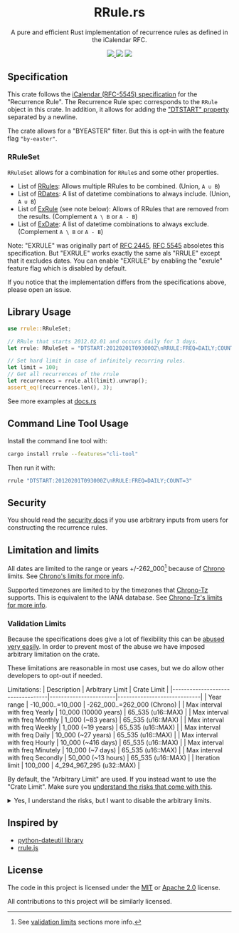 <h1 align="center">RRule.rs</h1>
<p align="center">A pure and efficient Rust implementation of recurrence rules as defined in the iCalendar RFC.</p>
<p align="center">
  <a href="https://codecov.io/gh/fmeringdal/rust-rrule">
    <img src="https://codecov.io/gh/fmeringdal/rust-rrule/branch/main/graph/badge.svg?token=UneXhtuXWo"/>
  </a>
  <a href="https://crates.io/crates/rrule"><img src="https://img.shields.io/crates/v/rrule.svg" /></a>
  <a href="https://docs.rs/rrule/latest/rrule/"><img src="https://img.shields.io/badge/docs-rrule-blue" /></a>
</p>

## Specification

This crate follows the [iCalendar (RFC-5545) specification][ical_spec] for the "Recurrence Rule".
The Recurrence Rule spec corresponds to the `RRule` object in this crate.
In addition, it allows for adding the ["DTSTART" property][dtstart_property] separated by a newline.

The crate allows for a "BYEASTER" filter. But this is opt-in with the feature flag `"by-easter"`.

### RRuleSet

`RRuleSet` allows for a combination for `RRule`s and some other properties.

- List of [RRules](https://icalendar.org/iCalendar-RFC-5545/3-8-5-3-recurrence-rule.html):
  Allows multiple RRules to be combined. (Union, `A ∪ B`)
- List of [RDates](https://icalendar.org/iCalendar-RFC-5545/3-8-5-2-recurrence-date-times.html):
  A list of datetime combinations to always include. (Union, `A ∪ B`)
- List of [ExRule](https://datatracker.ietf.org/doc/html/rfc2445#section-4.8.5.2) (see note below):
  Allows of RRules that are removed from the results. (Complement `A \ B` or `A - B`)
- List of [ExDate](https://icalendar.org/iCalendar-RFC-5545/3-8-5-1-exception-date-times.html):
  A list of datetime combinations to always exclude. (Complement `A \ B` or `A - B`)

Note: "EXRULE" was originally part of [RFC 2445](https://datatracker.ietf.org/doc/html/rfc2445#section-4.8.5.2),
[RFC 5545][ical_spec] absoletes this specification.
But "EXRULE" works exactly the same als "RRULE" except that it excludes dates. You can enable "EXRULE" by enabling the "exrule" feature flag which is disabled by default.

If you notice that the implementation differs from the specifications above, please open an issue.

## Library Usage

```rust
use rrule::RRuleSet;

// RRule that starts 2012.02.01 and occurs daily for 3 days.
let rrule: RRuleSet = "DTSTART:20120201T093000Z\nRRULE:FREQ=DAILY;COUNT=3".parse().unwrap();

// Set hard limit in case of infinitely recurring rules.
let limit = 100;
// Get all recurrences of the rrule
let recurrences = rrule.all(limit).unwrap();
assert_eq!(recurrences.len(), 3);
```

See more examples at [docs.rs](https://docs.rs/rrule)

## Command Line Tool Usage

Install the command line tool with:

```bash
cargo install rrule --features="cli-tool"
```

Then run it with:

```bash
rrule "DTSTART:20120201T093000Z\nRRULE:FREQ=DAILY;COUNT=3"
```

## Security

You should read the [security docs](https://github.com/fmeringdal/rust-rrule/blob/main/SECURITY.md) if you use arbitrary inputs from users for constructing the recurrence rules.

## Limitation and limits

All dates are limited to the range or years +/-262_000[^1] because of [Chrono][chrono] limits.
See [Chrono's limits for more info](https://github.com/chronotope/chrono#limitations).

Supported timezones are limited to by the timezones that [Chrono-Tz][chrono-tz] supports.
This is equivalent to the IANA database.
See [Chrono-Tz's limits for more info](https://github.com/chronotope/chrono-tz/#limiting-the-timezone-table-to-zones-of-interest).

### Validation Limits

<a name="validation_limits"></a>
Because the specifications does give a lot of flexibility this can be [abused very easily](#safety).
In order to prevent most of the abuse we have imposed arbitrary limitation on the crate.

These limitations are reasonable in most use cases, but we do allow other developers to opt-out
if needed.

Limitations:
| Description | Arbitrary Limit | Crate Limit |
|----------------------------------|-----------------------|-----------------------------|
| Year range | -10_000..=10_000 | -262_000..=262_000 (Chrono) |
| Max interval with freq Yearly | 10_000 (10000 years) | 65_535 (u16::MAX) |
| Max interval with freq Monthly | 1_000 (~83 years) | 65_535 (u16::MAX) |
| Max interval with freq Weekly | 1_000 (~19 years) | 65_535 (u16::MAX) |
| Max interval with freq Daily | 10_000 (~27 years) | 65_535 (u16::MAX) |
| Max interval with freq Hourly | 10_000 (~416 days) | 65_535 (u16::MAX) |
| Max interval with freq Minutely | 10_000 (~7 days) | 65_535 (u16::MAX) |
| Max interval with freq Secondly | 50_000 (~13 hours) | 65_535 (u16::MAX) |
| Iteration limit | 100_000 | 4_294_967_295 (u32::MAX) |

By default, the "Arbitrary Limit" are used. If you instead want to use the "Crate Limit".
Make sure you [understand the risks that come with this](#safety).

<details>
    <summary>Yes, I understand the risks, but I want to disable the arbitrary limits.</summary>

Make sure you actually need this before enabling it.

<span style="color:red;font-weight:bold">**DANGER!**</span><br/>
To disable all arbitrary limits you can enable the `"no-validation-limits"` feature flag.

</details>

## Inspired by

- [python-dateutil library](http://labix.org/python-dateutil/)
- [rrule.js](https://github.com/jakubroztocil/rrule)

## License

The code in this project is licensed under the [MIT](LICENSE-MIT) or [Apache 2.0](LICENSE-APACHE) license.

All contributions to this project will be similarly licensed.

[chrono]: https://github.com/chronotope/chrono
[chrono-tz]: https://github.com/chronotope/chrono-tz/
[ical_spec]: https://icalendar.org/iCalendar-RFC-5545/3-3-10-recurrence-rule.html
[dtstart_property]: https://icalendar.org/iCalendar-RFC-5545/3-8-2-4-date-time-start.html

[^1]: See [validation limits](#validation_limits) sections more info.

